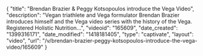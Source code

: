 {
    "title": "Brendan Brazier & Peggy Kotsopoulos introduce the Vega Video",
    "description": "Vegan triathlete and Vega formulator Brendan Brazier introduces himself and the Vega video series with the history of the Vega. Registered Holistic Nutrition...",
    "videoid": "165609",
    "date_created": "1399316171",
    "date_modified": "1418181405",
    "type": "captivate",
    "layout": "video",
    "url": "\/v\/brendan-brazier-peggy-kotsopoulos-introduce-the-vega-video\/165609"
}